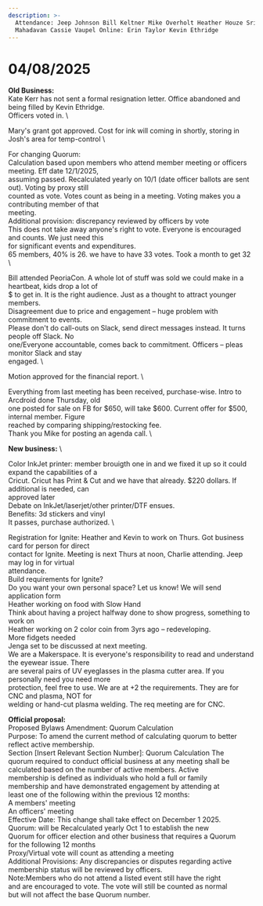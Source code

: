 ```yaml
---
description: >-
  Attendance: Jeep Johnson Bill Keltner Mike Overholt Heather Houze Sriram
  Mahadavan Cassie Vaupel Online: Erin Taylor Kevin Ethridge
---
```


# 04/08/2025

**Old Business:**\
Kate Kerr has not sent a formal resignation letter. Office abandoned and being filled by Kevin Ethridge.\
Officers voted in.\


Mary's grant got approved. Cost for ink will coming in shortly, storing in Josh's area for temp-control\


For changing Quorum:\
Calculation based upon members who attend member meeting or officers meeting. Eff date 12/1/2025,\
assuming passed. Recalculated yearly on 10/1 (date officer ballots are sent out). Voting by proxy still\
counted as vote. Votes count as being in a meeting. Voting makes you a contributing member of that\
meeting.\
Additional provision: discrepancy reviewed by officers by vote\
This does not take away anyone's right to vote. Everyone is encouraged and counts. We just need this\
for significant events and expenditures.\
65 members, 40% is 26. we have to have 33 votes. Took a month to get 32\


Bill attended PeoriaCon. A whole lot of stuff was sold we could make in a heartbeat, kids drop a lot of\
$ to get in. It is the right audience. Just as a thought to attract younger members.\
Disagreement due to price and engagement – huge problem with commitment to events.\
Please don't do call-outs on Slack, send direct messages instead. It turns people off Slack. No\
one/Everyone accountable, comes back to commitment. Officers – pleas monitor Slack and stay\
engaged.\


Motion approved for the financial report.\


Everything from last meeting has been received, purchase-wise. Intro to Arcdroid done Thursday, old\
one posted for sale on FB for $650, will take $600. Current offer for $500, internal member. Figure\
reached by comparing shipping/restocking fee.\
Thank you Mike for posting an agenda call.\


**New business:**\


Color InkJet printer: member brouigth one in and we fixed it up so it could expand the capabilities of a\
Cricut. Cricut has Print & Cut and we have that already. $220 dollars. If additional is needed, can\
approved later\
Debate on InkJet/laserjet/other printer/DTF ensues.\
Benefits: 3d stickers and vinyl\
It passes, purchase authorized.\


Registration for Ignite: Heather and Kevin to work on Thurs. Got business card for person for direct\
contact for Ignite. Meeting is next Thurs at noon, Charlie attending. Jeep may log in for virtual\
attendance.\
Build requirements for Ignite?\
Do you want your own personal space? Let us know! We will send application form\
Heather working on food with Slow Hand\
Think about having a project halfway done to show progress, something to work on\
Heather working on 2 color coin from 3yrs ago – redeveloping.\
More fidgets needed\
Jenga set to be discussed at next meeting.\
We are a Makerspace. It is everyone's responsibility to read and understand the eyewear issue. There\
are several pairs of UV eyeglasses in the plasma cutter area. If you personally need you need more\
protection, feel free to use. We are at +2 the requirements. They are for CNC and plasma, NOT for\
welding or hand-cut plasma welding. The req meeting are for CNC.

**Official proposal:**\
Proposed Bylaws Amendment: Quorum Calculation\
Purpose: To amend the current method of calculating quorum to better\
reflect active membership.\
Section \[Insert Relevant Section Number]: Quorum Calculation The\
quorum required to conduct official business at any meeting shall be\
calculated based on the number of active members. Active\
membership is defined as individuals who hold a full or family\
membership and have demonstrated engagement by attending at\
least one of the following within the previous 12 months:\
A members' meeting\
An officers' meeting\
Effective Date: This change shall take effect on December 1 2025.\
Quorum: will be Recalculated yearly Oct 1 to establish the new\
Quorum for officer election and other business that requires a Quorum\
for the following 12 months\
Proxy/Virtual vote will count as attending a meeting\
Additional Provisions: Any discrepancies or disputes regarding active\
membership status will be reviewed by officers.\
Note:Members who do not attend a listed event still have the right\
and are encouraged to vote. The vote will still be counted as normal\
but will not affect the base Quorum number.
